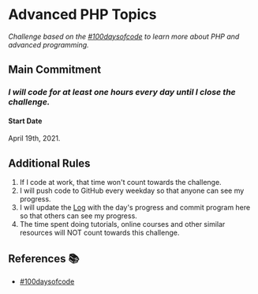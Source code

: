 # Advanced PHP Topics

_Challenge based on the [#100daysofcode](https://github.com/kallaway/100-days-of-code) to learn more about PHP and advanced programming._

## Main Commitment
### *I will code for at least one hours every day until I close the challenge.*

#### Start Date
April 19th, 2021.

## Additional Rules
1. If I code at work, that time won't count towards the challenge.
2. I will push code to GitHub every weekday so that anyone can see my progress.
3. I will update the [Log](log.md) with the day's progress and commit program here so that others can see my progress.
4. The time spent doing tutorials, online courses and other similar resources will NOT count towards this challenge.

## References :books:

- [#100daysofcode](https://github.com/kallaway/100-days-of-code)
 